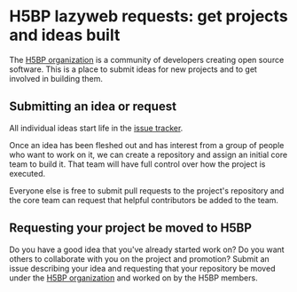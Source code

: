 # H5BP lazyweb requests: get projects and ideas built

The [H5BP organization](http://h5bp.github.com) is a community of developers creating open source software. This is a place to submit ideas for new projects and to get involved in building them.

## Submitting an idea or request

All individual ideas start life in the [issue tracker](https://github.com/h5bp/lazyweb-requests/issues).

Once an idea has been fleshed out and has interest from a group of people who want to work on it, we can create a repository and assign an initial core team to build it. That team will have full control over how the project is executed.

Everyone else is free to submit pull requests to the project's repository and the core team can request that helpful contributors be added to the team.

## Requesting your project be moved to H5BP

Do you have a good idea that you've already started work on? Do you want others to collaborate with you on the project and promotion? Submit an issue describing your idea and requesting that your repository be moved under the [H5BP organization](http://h5bp.github.com) and worked on by the H5BP members.
